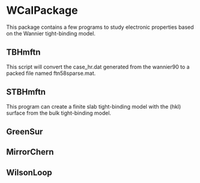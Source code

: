 # WCalPackage
This package contains a few programs to study electronic properties based on the Wannier tight-binding model.

## TBHmftn
This script will convert the case_hr.dat generated from the wannier90 to a packed file named ftn58sparse.mat.

## STBHmftn
This program can create a finite slab tight-binding model with the (hkl) surface from the bulk tight-binding model.

## GreenSur

## MirrorChern

## WilsonLoop
